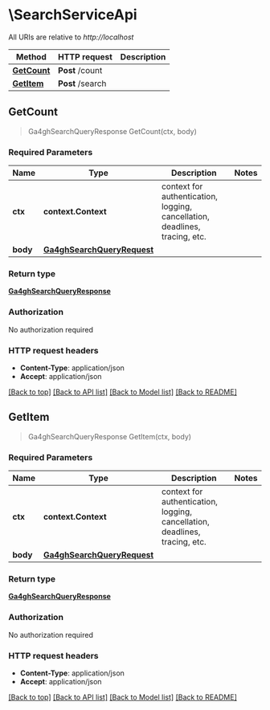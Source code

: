 # \SearchServiceApi

All URIs are relative to *http://localhost*

Method | HTTP request | Description
------------- | ------------- | -------------
[**GetCount**](SearchServiceApi.md#GetCount) | **Post** /count | 
[**GetItem**](SearchServiceApi.md#GetItem) | **Post** /search | 



## GetCount

> Ga4ghSearchQueryResponse GetCount(ctx, body)


### Required Parameters


Name | Type | Description  | Notes
------------- | ------------- | ------------- | -------------
**ctx** | **context.Context** | context for authentication, logging, cancellation, deadlines, tracing, etc.
**body** | [**Ga4ghSearchQueryRequest**](Ga4ghSearchQueryRequest.md)|  | 

### Return type

[**Ga4ghSearchQueryResponse**](ga4ghSearchQueryResponse.md)

### Authorization

No authorization required

### HTTP request headers

- **Content-Type**: application/json
- **Accept**: application/json

[[Back to top]](#) [[Back to API list]](../README.md#documentation-for-api-endpoints)
[[Back to Model list]](../README.md#documentation-for-models)
[[Back to README]](../README.md)


## GetItem

> Ga4ghSearchQueryResponse GetItem(ctx, body)


### Required Parameters


Name | Type | Description  | Notes
------------- | ------------- | ------------- | -------------
**ctx** | **context.Context** | context for authentication, logging, cancellation, deadlines, tracing, etc.
**body** | [**Ga4ghSearchQueryRequest**](Ga4ghSearchQueryRequest.md)|  | 

### Return type

[**Ga4ghSearchQueryResponse**](ga4ghSearchQueryResponse.md)

### Authorization

No authorization required

### HTTP request headers

- **Content-Type**: application/json
- **Accept**: application/json

[[Back to top]](#) [[Back to API list]](../README.md#documentation-for-api-endpoints)
[[Back to Model list]](../README.md#documentation-for-models)
[[Back to README]](../README.md)

